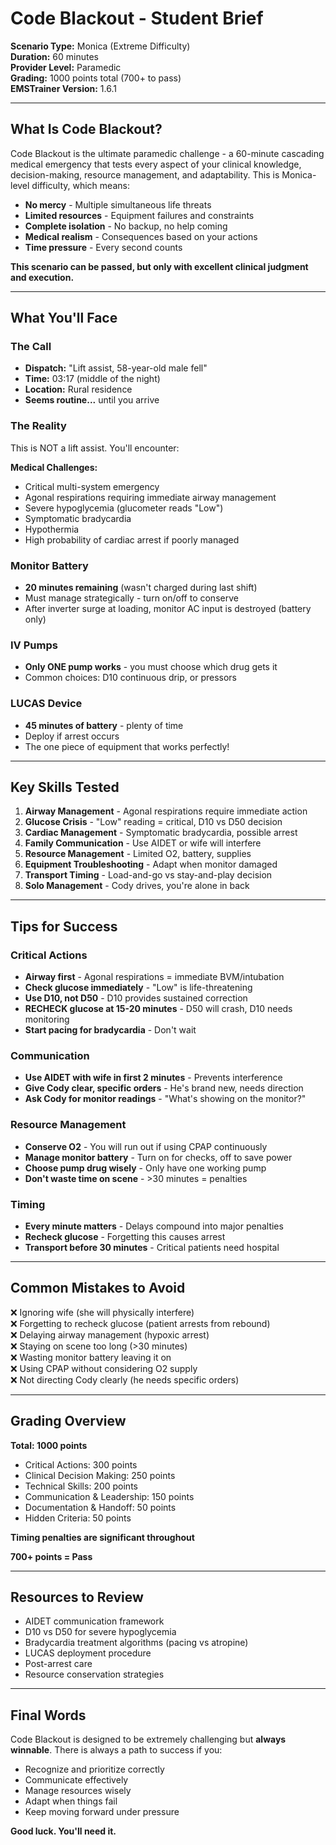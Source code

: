 # Code Blackout - Student Brief

**Scenario Type:** Monica (Extreme Difficulty)  
**Duration:** 60 minutes  
**Provider Level:** Paramedic  
**Grading:** 1000 points total (700+ to pass)  
**EMSTrainer Version:** 1.6.1

---

## What Is Code Blackout?

Code Blackout is the ultimate paramedic challenge - a 60-minute cascading medical emergency that tests every aspect of your clinical knowledge, decision-making, resource management, and adaptability. This is Monica-level difficulty, which means:

- **No mercy** - Multiple simultaneous life threats
- **Limited resources** - Equipment failures and constraints
- **Complete isolation** - No backup, no help coming
- **Medical realism** - Consequences based on your actions
- **Time pressure** - Every second counts

**This scenario can be passed, but only with excellent clinical judgment and execution.**

---

## What You'll Face

### The Call
- **Dispatch:** "Lift assist, 58-year-old male fell"
- **Time:** 03:17 (middle of the night)
- **Location:** Rural residence
- **Seems routine...** until you arrive

### The Reality
This is NOT a lift assist. You'll encounter:

**Medical Challenges:**
- Critical multi-system emergency
- Agonal respirations requiring immediate airway management
- Severe hypoglycemia (glucometer reads "Low")
- Symptomatic bradycardia
- Hypothermia
- High probability of cardiac arrest if poorly managed


### Monitor Battery
- **20 minutes remaining** (wasn't charged during last shift)
- Must manage strategically - turn on/off to conserve
- After inverter surge at loading, monitor AC input is destroyed (battery only)

### IV Pumps
- **Only ONE pump works** - you must choose which drug gets it
- Common choices: D10 continuous drip, or pressors

### LUCAS Device
- **45 minutes of battery** - plenty of time
- Deploy if arrest occurs
- The one piece of equipment that works perfectly!

---

## Key Skills Tested

1. **Airway Management** - Agonal respirations require immediate action
2. **Glucose Crisis** - "Low" reading = critical, D10 vs D50 decision
3. **Cardiac Management** - Symptomatic bradycardia, possible arrest
4. **Family Communication** - Use AIDET or wife will interfere
5. **Resource Management** - Limited O2, battery, supplies
6. **Equipment Troubleshooting** - Adapt when monitor damaged
7. **Transport Timing** - Load-and-go vs stay-and-play decision
8. **Solo Management** - Cody drives, you're alone in back

---

## Tips for Success

### Critical Actions
- **Airway first** - Agonal respirations = immediate BVM/intubation
- **Check glucose immediately** - "Low" is life-threatening
- **Use D10, not D50** - D10 provides sustained correction
- **RECHECK glucose at 15-20 minutes** - D50 will crash, D10 needs monitoring
- **Start pacing for bradycardia** - Don't wait

### Communication
- **Use AIDET with wife in first 2 minutes** - Prevents interference
- **Give Cody clear, specific orders** - He's brand new, needs direction
- **Ask Cody for monitor readings** - "What's showing on the monitor?"

### Resource Management
- **Conserve O2** - You will run out if using CPAP continuously
- **Manage monitor battery** - Turn on for checks, off to save power
- **Choose pump drug wisely** - Only have one working pump
- **Don't waste time on scene** - >30 minutes = penalties

### Timing
- **Every minute matters** - Delays compound into major penalties
- **Recheck glucose** - Forgetting this causes arrest
- **Transport before 30 minutes** - Critical patients need hospital

---

## Common Mistakes to Avoid

❌ Ignoring wife (she will physically interfere)  
❌ Forgetting to recheck glucose (patient arrests from rebound)  
❌ Delaying airway management (hypoxic arrest)  
❌ Staying on scene too long (>30 minutes)  
❌ Wasting monitor battery leaving it on  
❌ Using CPAP without considering O2 supply  
❌ Not directing Cody clearly (he needs specific orders)

---

## Grading Overview

**Total: 1000 points**
- Critical Actions: 300 points
- Clinical Decision Making: 250 points  
- Technical Skills: 200 points
- Communication & Leadership: 150 points
- Documentation & Handoff: 50 points
- Hidden Criteria: 50 points

**Timing penalties are significant throughout**

**700+ points = Pass**

---

## Resources to Review

- AIDET communication framework
- D10 vs D50 for severe hypoglycemia
- Bradycardia treatment algorithms (pacing vs atropine)
- LUCAS deployment procedure
- Post-arrest care
- Resource conservation strategies

---

## Final Words

Code Blackout is designed to be extremely challenging but **always winnable**. There is always a path to success if you:
- Recognize and prioritize correctly
- Communicate effectively
- Manage resources wisely
- Adapt when things fail
- Keep moving forward under pressure

**Good luck. You'll need it.**


